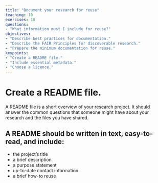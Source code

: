 ```yaml
---
title: "Document your research for reuse"
teaching: 10
exercises: 10
questions:
- "What information must I include for reuse?"
objectives:
- "Describe best practices for documentation."
- "Describe the FAIR Principles for discoverable research."
- "Prepare the minimum documentation for reuse."
keypoints:
- "Create a README file."  
- "Include essential metadata."
- "Choose a licence."
---
```


# Create a README file.
A README file is a short overview of your research project. It should answer the common questions that someone might have about your research and the files you have shared.

## A README should be written in text, easy-to-read, and include:
* the project’s title
* a brief description
* a purpose statement
* up-to-date contact information
* a brief how-to reuse

